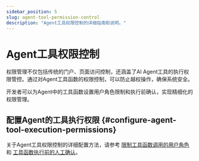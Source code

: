 ```yaml
---
sidebar_position: 5
slug: agent-tool-permission-control
description: "Agent工具权限控制的详细指南和说明。"
---
```


# Agent工具权限控制

权限管理不仅包括传统的门户、页面访问控制，还涵盖了AI Agent工具的执行权限管控。通过对Agent工具函数的权限控制，可以防止越权操作，确保系统安全。

开发者可以为Agent中的工具函数设置用户角色限制和执行前确认，实现精细化的权限管理。

## 配置Agent的工具执行权限 {#configure-agent-tool-execution-permissions}

关于Agent工具权限控制的详细配置方法，请参考 [限制工具函数调用的用户角色](../ai-agent/agent-tools#restricting-user-roles-for-tool-calls) 和 [工具函数执行前的人工确认](../ai-agent/agent-tools#manual-confirmation-before-tool-execution)。
